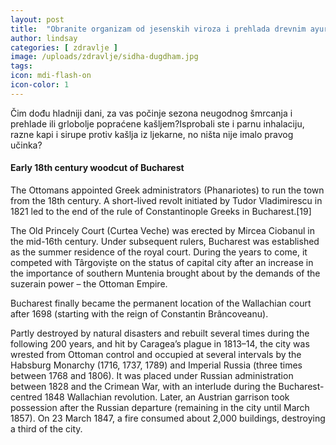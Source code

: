 ```yaml
---
layout: post
title:  "Obranite organizam od jesenskih viroza i prehlada drevnim ayurvedskim receptom"
author: lindsay
categories: [ zdravlje ]
image: /uploads/zdravlje/sidha-dugdham.jpg
tags: 
icon: mdi-flash-on
icon-color: 1
---
```


Čim dođu hladniji dani, za vas počinje sezona neugodnog šmrcanja i prehlade ili grlobolje popraćene kašljem?Isprobali ste i parnu inhalaciju, razne kapi i sirupe protiv kašlja iz ljekarne, no ništa nije imalo pravog učinka?

#### Early 18th century woodcut of Bucharest

The Ottomans appointed Greek administrators (Phanariotes) to run the town from the 18th century. A short-lived revolt initiated by Tudor Vladimirescu in 1821 led to the end of the rule of Constantinople Greeks in Bucharest.[19]

The Old Princely Court (Curtea Veche) was erected by Mircea Ciobanul in the mid-16th century. Under subsequent rulers, Bucharest was established as the summer residence of the royal court. During the years to come, it competed with Târgoviște on the status of capital city after an increase in the importance of southern Muntenia brought about by the demands of the suzerain power – the Ottoman Empire.

Bucharest finally became the permanent location of the Wallachian court after 1698 (starting with the reign of Constantin Brâncoveanu).

Partly destroyed by natural disasters and rebuilt several times during the following 200 years, and hit by Caragea’s plague in 1813–14, the city was wrested from Ottoman control and occupied at several intervals by the Habsburg Monarchy (1716, 1737, 1789) and Imperial Russia (three times between 1768 and 1806). It was placed under Russian administration between 1828 and the Crimean War, with an interlude during the Bucharest-centred 1848 Wallachian revolution. Later, an Austrian garrison took possession after the Russian departure (remaining in the city until March 1857). On 23 March 1847, a fire consumed about 2,000 buildings, destroying a third of the city.